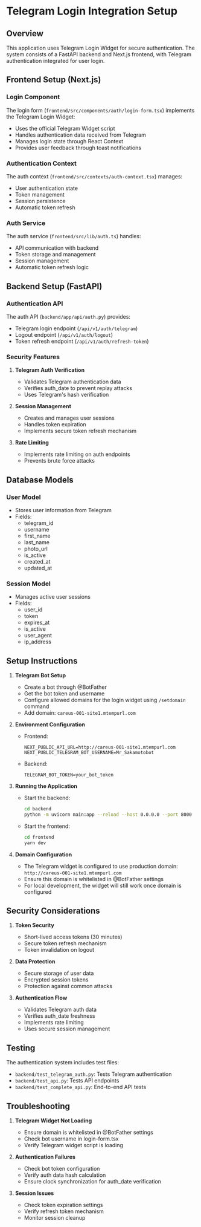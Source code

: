 # Telegram Login Integration Setup

## Overview
This application uses Telegram Login Widget for secure authentication. The system consists of a FastAPI backend and Next.js frontend, with Telegram authentication integrated for user login.

## Frontend Setup (Next.js)

### Login Component
The login form (`frontend/src/components/auth/login-form.tsx`) implements the Telegram Login Widget:
- Uses the official Telegram Widget script
- Handles authentication data received from Telegram
- Manages login state through React Context
- Provides user feedback through toast notifications

### Authentication Context
The auth context (`frontend/src/contexts/auth-context.tsx`) manages:
- User authentication state
- Token management
- Session persistence
- Automatic token refresh

### Auth Service
The auth service (`frontend/src/lib/auth.ts`) handles:
- API communication with backend
- Token storage and management
- Session management
- Automatic token refresh logic

## Backend Setup (FastAPI)

### Authentication API
The auth API (`backend/app/api/auth.py`) provides:
- Telegram login endpoint (`/api/v1/auth/telegram`)
- Logout endpoint (`/api/v1/auth/logout`)
- Token refresh endpoint (`/api/v1/auth/refresh-token`)

### Security Features
1. **Telegram Auth Verification**
   - Validates Telegram authentication data
   - Verifies auth_date to prevent replay attacks
   - Uses Telegram's hash verification

2. **Session Management**
   - Creates and manages user sessions
   - Handles token expiration
   - Implements secure token refresh mechanism

3. **Rate Limiting**
   - Implements rate limiting on auth endpoints
   - Prevents brute force attacks

## Database Models

### User Model
- Stores user information from Telegram
- Fields:
  - telegram_id
  - username
  - first_name
  - last_name
  - photo_url
  - is_active
  - created_at
  - updated_at

### Session Model
- Manages active user sessions
- Fields:
  - user_id
  - token
  - expires_at
  - is_active
  - user_agent
  - ip_address

## Setup Instructions

1. **Telegram Bot Setup**
   - Create a bot through @BotFather
   - Get the bot token and username
   - Configure allowed domains for the login widget using `/setdomain` command
   - Add domain: `careus-001-site1.mtempurl.com`

2. **Environment Configuration**
   - Frontend:
     ```env
     NEXT_PUBLIC_API_URL=http://careus-001-site1.mtempurl.com
     NEXT_PUBLIC_TELEGRAM_BOT_USERNAME=Mr_Sakamotobot
     ```
   - Backend:
     ```env
     TELEGRAM_BOT_TOKEN=your_bot_token
     ```

3. **Running the Application**
   - Start the backend:
     ```bash
     cd backend
     python -m uvicorn main:app --reload --host 0.0.0.0 --port 8000
     ```
   - Start the frontend:
     ```bash
     cd frontend
     yarn dev
     ```

4. **Domain Configuration**
   - The Telegram widget is configured to use production domain: `http://careus-001-site1.mtempurl.com`
   - Ensure this domain is whitelisted in @BotFather settings
   - For local development, the widget will still work once domain is configured

## Security Considerations

1. **Token Security**
   - Short-lived access tokens (30 minutes)
   - Secure token refresh mechanism
   - Token invalidation on logout

2. **Data Protection**
   - Secure storage of user data
   - Encrypted session tokens
   - Protection against common attacks

3. **Authentication Flow**
   - Validates Telegram auth data
   - Verifies auth_date freshness
   - Implements rate limiting
   - Uses secure session management

## Testing

The authentication system includes test files:
- `backend/test_telegram_auth.py`: Tests Telegram authentication
- `backend/test_api.py`: Tests API endpoints
- `backend/test_complete_api.py`: End-to-end API tests

## Troubleshooting

1. **Telegram Widget Not Loading**
   - Ensure domain is whitelisted in @BotFather settings
   - Check bot username in login-form.tsx
   - Verify Telegram widget script is loading

2. **Authentication Failures**
   - Check bot token configuration
   - Verify auth data hash calculation
   - Ensure clock synchronization for auth_date verification

3. **Session Issues**
   - Check token expiration settings
   - Verify refresh token mechanism
   - Monitor session cleanup
